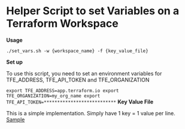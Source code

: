 # Helper Script to set Variables on a Terraform Workspace

**Usage**

`./set_vars.sh -w {workspace_name} -f {key_value_file}`

**Set up**

To use this script, you need to set an environment variables for TFE_ADDRESS, TFE_API_TOKEN and TFE_ORGANIZATION

`
export TFE_ADDRESS=app.terraform.io
export TFE_ORGANIZATION=my_org_name
export TFE_API_TOKEN=***************************
`
**Key Value File**

This is a simple implementation. Simply have 1 key = 1 value per line. [Sample](kv_sample.txt)
